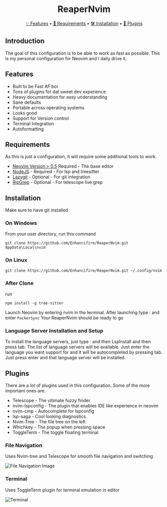 <div align="center">
<h1 align="center">ReaperNvim</h1>
<a href="https://github.com/Enhancifire/ReaperNvim/#Features">✨ Features</a>
<span> • </span>
<a href="https://github.com/Enhancifire/ReaperNvim/#Requirements">🔑 Requirements</a>
<span> • </span>
<a href="https://github.com/Enhancifire/ReaperNvim/#Installation">🛠️ Installation</a>
<span> • </span>
<a href="https://github.com/Enhancifire/ReaperNvim/#Plugins">🔌 Plugins</a>
</div>

## Introduction

The goal of this configuration is to be able to work as fast as possible.
This is my personal configuration for Neovim and I daily drive it.

## Features

- Built to be Fast AF boi
- Tons of plugins for dat sweet dev experience
- Heavy documentation for easy understanding
- Sane defaults
- Portable across operating systems
- Looks good
- Support for Version control
- Terminal Integration
- Autoformatting

## Requirements

As this is just a configuration, it will require some additional tools to work.

* [Neovim Version > 0.5](https://github.com/neovim/neovim/releases/tag/v0.5.0) Required - The base editor
* [NodeJS](https://nodejs.org) - Required - For lsp and treesitter
* [Lazygit](https://github.com/jesseduffield/lazygit) - Optional - For git integration
* [RipGrep](https://github.com/BurntSushi/ripgrep) - Optional - For telescope live grep

## Installation

Make sure to have git installed

### On Windows

From your user directory, run this command
```
git clone https://github.com/Enhancifire/ReaperNvim.git AppData\Local\nvim
```

### On Linux

```
git clone https://github.com/Enhancifire/ReaperNvim.git ~/.config/nvim
```

### After Clone
run

```
npm install -g tree-sitter
```

Launch Neovim by entering nvim in the terminal.
After launching type : and enter ``PackerSync``
Your ReaperNvim should be ready to go

### Language Server Installation and Setup

To install the language servers, just type : and then LspInstall and then press tab. The list of language servers will be available. Just enter the language you want support for and it will be autocompleted by pressing tab. Just press enter and that language server will be installed.

## Plugins

There are a lot of plugins used in this configuration. Some of the more important ones are:

- Telescope - The ultimate fuzzy finder
- nvim-lspconfig - The plugin that enables IDE like experience in neovim
- nvim-cmp - Autocomplete for lspconfig
- lsp-saga - Cool looking diagnostics
- Nvim-Tree - The file tree on the left
- Whichkey - The popup when pressing space
- ToggleTerm - The toggle floating terminal

### File Navigation

Uses Nvim-tree and Telescope for smooth file navigation and switching

![File Navigation Image](https://github.com/Enhancifire/ReaperNvim/blob/main/assets/fm.gif)

### Terminal

Uses ToggleTerm plugin for terminal emulation in editor

![Terminal](https://github.com/Enhancifire/ReaperNvim/blob/main/assets/ft.gif)

